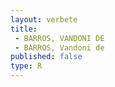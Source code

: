 ```yaml
---
layout: verbete
title:
 - BARROS, VANDONI DE
 - BARROS, Vandoni de
published: false
type: R
---
```


